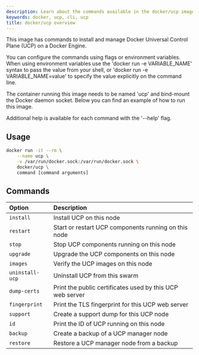 ```yaml
---
description: Learn about the commands available in the docker/ucp image.
keywords: docker, ucp, cli, ucp
title: docker/ucp overview
---
```


This image has commands to install and manage
Docker Universal Control Plane (UCP) on a Docker Engine.

You can configure the commands using flags or environment variables. When using
environment variables use the 'docker run -e VARIABLE_NAME' syntax to pass the
value from your shell, or 'docker run -e VARIABLE_NAME=value' to specify the
value explicitly on the command line.

The container running this image needs to be named 'ucp' and bind-mount the
Docker daemon socket. Below you can find an example of how to run this image.

Additional help is available for each command with the '--help' flag.
## Usage

```bash
docker run -it --rm \
    --name ucp \
    -v /var/run/docker.sock:/var/run/docker.sock \
    docker/ucp \
    command [command arguments]
```

## Commands

| Option                       | Description                |
|:-----------------------------|:---------------------------|
|`install`| Install UCP on this node|
|`restart`| Start or restart UCP components running on this node|
|`stop`| Stop UCP components running on this node|
|`upgrade`| Upgrade the UCP components on this node|
|`images`| Verify the UCP images on this node|
|`uninstall-ucp`| Uninstall UCP from this swarm|
|`dump-certs`| Print the public certificates used by this UCP web server|
|`fingerprint`| Print the TLS fingerprint for this UCP web server|
|`support`| Create a support dump for this UCP node|
|`id`| Print the ID of UCP running on this node|
|`backup`| Create a backup of a UCP manager node|
|`restore`| Restore a UCP manager node from a backup|
